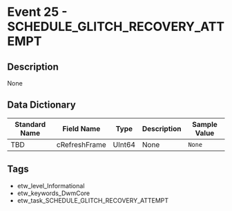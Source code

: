 # Event 25 - SCHEDULE_GLITCH_RECOVERY_ATTEMPT

## Description
None

## Data Dictionary
|Standard Name|Field Name|Type|Description|Sample Value|
|---|---|---|---|---|
|TBD|cRefreshFrame|UInt64|None|`None`|

## Tags
* etw_level_Informational
* etw_keywords_DwmCore
* etw_task_SCHEDULE_GLITCH_RECOVERY_ATTEMPT